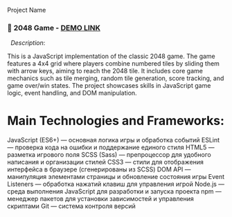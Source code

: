 Project Name  
### 🧩 **2048 Game**  - [DEMO LINK](https://JulyaPetrovskaya.github.io/js-2048-game)
&nbsp; _Description_: 

This is a JavaScript implementation of the classic 2048 game. The game features a 4x4 grid where players combine numbered tiles by sliding them with arrow keys, aiming to reach the 2048 tile. It includes core game mechanics such as tile merging, random tile generation, score tracking, and game over/win states. The project showcases skills in JavaScript game logic, event handling, and DOM manipulation.  

# Main Technologies and Frameworks:
JavaScript (ES6+) — основная логика игры и обработка событий
ESLint — проверка кода на ошибки и поддержание единого стиля
HTML5 — разметка игрового поля
SCSS (Sass) — препроцессор для удобного написания и организации стилей
CSS3 — стили для отображения интерфейса в браузере (сгенерированы из SCSS)
DOM API — манипуляция элементами страницы и обновление состояния игры
Event Listeners — обработка нажатий клавиш для управления игрой
Node.js — среда выполнения JavaScript для разработки и запуска проекта
npm — менеджер пакетов для установки зависимостей и управления скриптами
Git — система контроля версий

 
